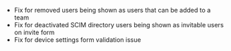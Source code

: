 - Fix for removed users being shown as users that can be added to a team
- Fix for deactivated SCIM directory users being shown as invitable users on invite form
- Fix for device settings form validation issue
